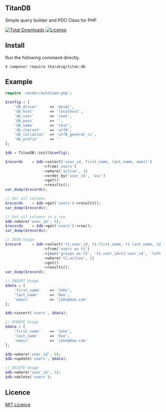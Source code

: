 ## TitanDB
Simple query builder and PDO Class for PHP

[![Total Downloads](https://poser.pugx.org/tkaratug/titan-db/d/total.svg)](https://packagist.org/packages/tkaratug/titan-db)
[![License](https://poser.pugx.org/tkaratug/titan-db/license.svg)](https://packagist.org/packages/tkaratug/titan-db)

## Install
Run the following command directly.

```
$ composer require tkaratug/titan-db
```

## Example
```php
require 'vendor/autoload.php';

$config = [
	'db_driver'		=> 'mysql',
	'db_host'		=> 'localhost',
	'db_user'		=> 'root',
	'db_pass'		=> '',
	'db_name'		=> 'test',
	'db_charset'	=> 'utf8',
	'db_collation'	=> 'utf8_general_ci',
	'db_prefix'	 	=> ''
];

$db = TitanDB::init($config);

$records 	= $db->select('user_id, first_name, last_name, email')
				 ->from('users')
				 ->where('active', 1)
				 ->order_by('user_id', 'asc')
				 ->get()
				 ->results();			 
var_dump($records);

// Get all columns
$records	= $db->get('users')->results();
var_dump($records);

// Get all columns in a row
$db->where('user_id', 5);
$records	= $db->get('users')->row();
var_dump($records);

// JOIN Usage
$record 	= $db->select('t1.user_id, t1.first_name, t1.last_name, t2.group_name')
				 ->from('users as t1')
				 ->join('groups as t2', 't1.user_id=t2.user_id', 'left')
				 ->where('t1.active', 1)
				 ->get()
				 ->results();
var_dump($record);

// INSERT Usage
$data = [
	'first_name' 	=> 'John',
	'last_name'		=> 'Doe',
	'email'			=> 'john@doe.com'
];

$db->insert('users', $data);

// UPDATE Usage
$data = [
	'first_name' 	=> 'John',
	'last_name'		=> 'Doe',
	'email'			=> 'john@doe.com'
];

$db->where('user_id', 5);
$db->update('users', $data);

// DELETE Usage
$db->where('user_id', 5);
$db->delete('users');
```

## Licence
[MIT Licence][df1]

[df1]: <http://opensource.org/licenses/MIT>
